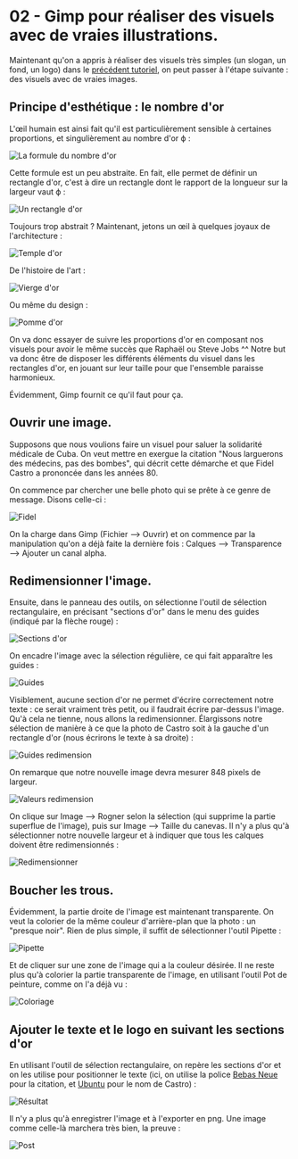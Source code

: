 # 02 - Gimp pour réaliser des visuels avec de vraies illustrations.

Maintenant qu'on a appris à réaliser des visuels très simples (un slogan, un fond, un logo) dans le [précédent tutoriel](gimp_O1_Visuel_simple.md), on peut passer à l'étape suivante : des visuels avec de vraies images.

## Principe d'esthétique : le nombre d'or

L'œil humain est ainsi fait qu'il est particulièrement sensible à certaines proportions, et singulièrement au nombre d'or ϕ :

![La formule du nombre d'or](gimp_02_aux/01_nombre_or.jpg)

Cette formule est un peu abstraite. En fait, elle permet de définir un rectangle d'or, c'est à dire un rectangle dont le rapport de la longueur sur la largeur vaut ϕ :

![Un rectangle d'or](gimp_02_aux/02_rectangle_or.png)

Toujours trop abstrait ? Maintenant, jetons un œil à quelques joyaux de l'architecture :

![Temple d'or](gimp_02_aux/03_temple_or.jpg)

De l'histoire de l'art :

![Vierge d'or](gimp_02_aux/04_raphael_or.png)

Ou même du design :

![Pomme d'or](gimp_02_aux/05_apple_or.png)

On va donc essayer de suivre les proportions d'or en composant nos visuels pour avoir le même succès que Raphaël ou Steve Jobs ^^ Notre but va donc être de disposer les différents éléments du visuel dans les rectangles d'or, en jouant sur leur taille pour que l'ensemble paraisse harmonieux.

Évidemment, Gimp fournit ce qu'il faut pour ça.

## Ouvrir une image.

Supposons que nous voulions faire un visuel pour saluer la solidarité médicale de Cuba. On veut mettre en exergue la citation "Nous larguerons des médecins, pas des bombes", qui décrit cette démarche et que Fidel Castro a prononcée dans les années 80.

On commence par chercher une belle photo qui se prête à ce genre de message. Disons celle-ci :

![Fidel](gimp_02_aux/05_castro.jpg)

On la charge dans Gimp (Fichier ⟶ Ouvrir) et on commence par la manipulation qu'on a déjà faite la dernière fois : Calques ⟶ Transparence ⟶ Ajouter un canal alpha.

## Redimensionner l'image.

Ensuite, dans le panneau des outils, on sélectionne l'outil de sélection rectangulaire, en précisant "sections d'or" dans le menu des guides (indiqué par la flèche rouge) :

![Sections d'or](gimp_02_aux/06_sections_or.png)

On encadre l'image avec la sélection régulière, ce qui fait apparaître les guides :

![Guides](gimp_02_aux/07_guides.png)

Visiblement, aucune section d'or ne permet d'écrire correctement notre texte : ce serait vraiment très petit, ou il faudrait écrire par-dessus l'image.
Qu'à cela ne tienne, nous allons la redimensionner. Élargissons notre sélection de manière à ce que la photo de Castro soit à la gauche d'un rectangle d'or (nous écrirons le texte à sa droite) :

![Guides redimension](gimp_02_aux/08_guides_redimension.png)

On remarque que notre nouvelle image devra mesurer 848 pixels de largeur.

![Valeurs redimension](gimp_02_aux/09_redimension_pixels.png)

On clique sur Image ⟶ Rogner selon la sélection (qui supprime la partie superflue de l'image), puis sur Image ⟶ Taille du canevas. Il n'y a plus qu'à sélectionner notre nouvelle largeur et à indiquer que tous les calques doivent être redimensionnés :

![Redimensionner](gimp_02_aux/10_taille_canevas.png)

## Boucher les trous.

Évidemment, la partie droite de l'image est maintenant transparente. On veut la colorier de la même couleur d'arrière-plan que la photo : un "presque noir".
Rien de plus simple, il suffit de sélectionner l'outil Pipette :

![Pipette](gimp_02_aux/11_pipette.png)

Et de cliquer sur une zone de l'image qui a la couleur désirée. Il ne reste plus qu'à colorier la partie transparente de l'image, en utilisant l'outil Pot de peinture, comme on l'a déjà vu :

![Coloriage](gimp_02_aux/12_coloriage.png)

## Ajouter le texte et le logo en suivant les sections d'or

En utilisant l'outil de sélection rectangulaire, on repère les sections d'or et on les utilise pour positionner le texte (ici, on utilise la police [Bebas Neue](https://www.dafont.com/fr/bebas-neue.font) pour la citation, et [Ubuntu](https://design.ubuntu.com/font/) pour le nom de Castro) :

![Résultat](gimp_02_aux/13_resultat.png)

Il n'y a plus qu'à enregistrer l'image et à l'exporter en png.
Une image comme celle-là marchera très bien, la preuve :

![Post](gimp_02_aux/14_post.png)
